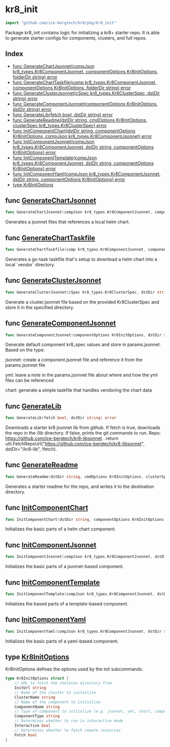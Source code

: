 # kr8\_init

```go
import "github.com/ice-bergtech/kr8/pkg/kr8_init"
```

Package kr8\_init contains logic for initializing a kr8\+ starter repo. It is able to generate starter configs for components, clusters, and full repos.

## Index

- [func GenerateChartJsonnet\(compJson kr8\_types.Kr8ComponentJsonnet, componentOptions Kr8InitOptions, folderDir string\) error](<#GenerateChartJsonnet>)
- [func GenerateChartTaskfile\(comp kr8\_types.Kr8ComponentJsonnet, componentOptions Kr8InitOptions, folderDir string\) error](<#GenerateChartTaskfile>)
- [func GenerateClusterJsonnet\(cSpec kr8\_types.Kr8ClusterSpec, dstDir string\) error](<#GenerateClusterJsonnet>)
- [func GenerateComponentJsonnet\(componentOptions Kr8InitOptions, dstDir string\) error](<#GenerateComponentJsonnet>)
- [func GenerateLib\(fetch bool, dstDir string\) error](<#GenerateLib>)
- [func GenerateReadme\(dstDir string, cmdOptions Kr8InitOptions, clusterSpec kr8\_types.Kr8ClusterSpec\) error](<#GenerateReadme>)
- [func InitComponentChart\(dstDir string, componentOptions Kr8InitOptions, compJson kr8\_types.Kr8ComponentJsonnet\) error](<#InitComponentChart>)
- [func InitComponentJsonnet\(compJson kr8\_types.Kr8ComponentJsonnet, dstDir string, componentOptions Kr8InitOptions\) error](<#InitComponentJsonnet>)
- [func InitComponentTemplate\(compJson kr8\_types.Kr8ComponentJsonnet, dstDir string, componentOptions Kr8InitOptions\) error](<#InitComponentTemplate>)
- [func InitComponentYaml\(compJson kr8\_types.Kr8ComponentJsonnet, dstDir string, componentOptions Kr8InitOptions\) error](<#InitComponentYaml>)
- [type Kr8InitOptions](<#Kr8InitOptions>)


<a name="GenerateChartJsonnet"></a>
## func [GenerateChartJsonnet](<https://github.com:icebergtech/kr8/blob/main/pkg/kr8_init/component.go#L136-L140>)

```go
func GenerateChartJsonnet(compJson kr8_types.Kr8ComponentJsonnet, componentOptions Kr8InitOptions, folderDir string) error
```

Generates a jsonnet files that references a local helm chart.

<a name="GenerateChartTaskfile"></a>
## func [GenerateChartTaskfile](<https://github.com:icebergtech/kr8/blob/main/pkg/kr8_init/component.go#L166-L170>)

```go
func GenerateChartTaskfile(comp kr8_types.Kr8ComponentJsonnet, componentOptions Kr8InitOptions, folderDir string) error
```

Generates a go\-task taskfile that's setup to download a helm chart into a local \`vendor\` directory.

<a name="GenerateClusterJsonnet"></a>
## func [GenerateClusterJsonnet](<https://github.com:icebergtech/kr8/blob/main/pkg/kr8_init/cluster.go#L9>)

```go
func GenerateClusterJsonnet(cSpec kr8_types.Kr8ClusterSpec, dstDir string) error
```

Generate a cluster.jsonnet file based on the provided Kr8ClusterSpec and store it in the specified directory.

<a name="GenerateComponentJsonnet"></a>
## func [GenerateComponentJsonnet](<https://github.com:icebergtech/kr8/blob/main/pkg/kr8_init/component.go#L20>)

```go
func GenerateComponentJsonnet(componentOptions Kr8InitOptions, dstDir string) error
```

Generate default component kr8\_spec values and store in params.jsonnet. Based on the type:

jsonnet: create a component.jsonnet file and reference it from the params.jsonnet file

yml: leave a note in the params.jsonnet file about where and how the yml files can be referenced

chart: generate a simple taskfile that handles vendoring the chart data

<a name="GenerateLib"></a>
## func [GenerateLib](<https://github.com:icebergtech/kr8/blob/main/pkg/kr8_init/libs.go#L14>)

```go
func GenerateLib(fetch bool, dstDir string) error
```

Downloads a starter kr8 jsonnet lib from github. If fetch is true, downloads the repo in the /lib directory. If false, prints the git commands to run. Repo: https://github.com/ice-bergtech/kr8-libsonnet . return util.FetchRepoUrl\("https://github.com/ice-bergtech/kr8-libsonnet", dstDir\+"/kr8\-lib", \!fetch\).

<a name="GenerateReadme"></a>
## func [GenerateReadme](<https://github.com:icebergtech/kr8/blob/main/pkg/kr8_init/repo.go#L11>)

```go
func GenerateReadme(dstDir string, cmdOptions Kr8InitOptions, clusterSpec kr8_types.Kr8ClusterSpec) error
```

Generates a starter readme for the repo, and writes it to the destination directory.

<a name="InitComponentChart"></a>
## func [InitComponentChart](<https://github.com:icebergtech/kr8/blob/main/pkg/kr8_init/component.go#L53>)

```go
func InitComponentChart(dstDir string, componentOptions Kr8InitOptions, compJson kr8_types.Kr8ComponentJsonnet) error
```

Initializes the basic parts of a helm chart component.

<a name="InitComponentJsonnet"></a>
## func [InitComponentJsonnet](<https://github.com:icebergtech/kr8/blob/main/pkg/kr8_init/component.go#L115-L119>)

```go
func InitComponentJsonnet(compJson kr8_types.Kr8ComponentJsonnet, dstDir string, componentOptions Kr8InitOptions) error
```

Initializes the basic parts of a jsonnet\-based component.

<a name="InitComponentTemplate"></a>
## func [InitComponentTemplate](<https://github.com:icebergtech/kr8/blob/main/pkg/kr8_init/component.go#L79-L83>)

```go
func InitComponentTemplate(compJson kr8_types.Kr8ComponentJsonnet, dstDir string, componentOptions Kr8InitOptions) error
```

Initializes the based parts of a template\-based component.

<a name="InitComponentYaml"></a>
## func [InitComponentYaml](<https://github.com:icebergtech/kr8/blob/main/pkg/kr8_init/component.go#L99>)

```go
func InitComponentYaml(compJson kr8_types.Kr8ComponentJsonnet, dstDir string, componentOptions Kr8InitOptions) error
```

Initializes the basic parts of a yaml\-based component.

<a name="Kr8InitOptions"></a>
## type [Kr8InitOptions](<https://github.com:icebergtech/kr8/blob/main/pkg/kr8_init/kr8_init.go#L6-L19>)

Kr8InitOptions defines the options used by the init subcommands.

```go
type Kr8InitOptions struct {
    // URL to fetch the skeleton directory from
    InitUrl string
    // Name of the cluster to initialize
    ClusterName string
    // Name of the component to initialize
    ComponentName string
    // Type of component to initialize (e.g. jsonnet, yml, chart, compose)
    ComponentType string
    // Determines whether to run in interactive mode
    Interactive bool
    // Determines whether to fetch remote resources
    Fetch bool
}
```